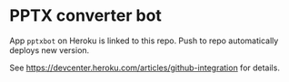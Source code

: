 # PPTX converter bot

App `pptxbot` on Heroku is linked to this repo. Push to repo automatically deploys new version.

See https://devcenter.heroku.com/articles/github-integration for details.
